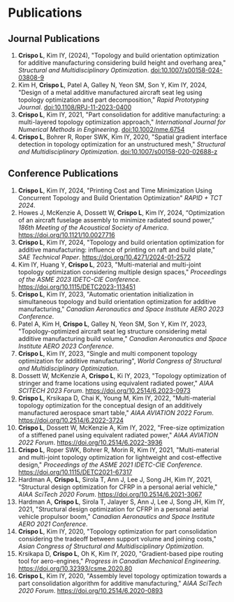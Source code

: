 # Publications

## Journal Publications
1. **Crispo L**, Kim IY, (2024), "Topology and build orientation optimization for additive manufacturing considering build height and overhang area," _Structural and Multidisciplinary Optimization_. [doi:10.1007/s00158-024-03808-9](https://doi.org/10.1007/s00158-024-03808-9)
2. Kim H, **Crispo L**, Patel A, Galley N, Yeon SM, Son Y, Kim IY, 2024, "Design of a metal additive manufactured aircraft seat leg using topology optimization and part decomposition," _Rapid Prototyping Journal_. [doi:10.1108/RPJ-11-2023-0400](https://doi.org/10.1108/RPJ-11-2023-0400)
3. **Crispo L**, Kim IY, 2021, "Part consolidation for additive manufacturing: a multi-layered topology optimization approach," _International Journal for Numerical Methods in Engineering_. [doi:10.1002/nme.6754](https://doi.org/10.1002/nme.6754)
4. **Crispo L**, Bohrer R, Roper SWK, Kim IY, 2020, "Spatial gradient interface detection in topology optimization for an unstructured mesh," _Structural and Multidisciplinary Optimization_. [doi:10.1007/s00158-020-02688-z](https://doi.org/10.1007/s00158-020-02688-z)

## Conference Publications
1. **Crispo L**, Kim IY, 2024, "Printing Cost and Time Minimization Using Concurrent Topology and Build Orientation Optimization" _RAPID + TCT 2024_.
2. Howes J, McKenzie A, Dossett W, **Crispo L**, Kim IY, 2024, “Optimization of an aircraft fuselage assembly to minimize radiated sound power,” _186th Meeting of the Acoustical Society of America_. https://doi.org/10.1121/10.0027716
3. **Crispo L**, Kim IY, 2024, "Topology and build orientation optimization for additive manufacturing: influence of printing on raft and build plate," _SAE Technical Paper_. https://doi.org/10.4271/2024-01-2572
4. Kim IY, Huang Y, **Crispo L**, 2023, "Multi-material and multi-joint topology optimization considering multiple design spaces," _Proceedings of the ASME 2023 IDETC-CIE Conference_. https://doi.org/10.1115/DETC2023-113451
5. **Crispo L**, Kim IY, 2023, "Automatic orientation initialization in simultaneous topology and build orientation optimization for additive manufacturing," _Canadian Aeronautics and Space Institute AERO 2023 Conference_.
6. Patel A, Kim H, **Crispo L**, Galley N, Yeon SM, Son Y, Kim IY, 2023, "Topology-optimized aircraft seat leg structure considering metal additive manufacturing build volume," _Canadian Aeronautics and Space Institute AERO 2023 Conference_.
7. **Crispo L**, Kim IY, 2023, "Single and multi component topology optimization for additive manufacturing", _World Congress of Structural and Multidisciplinary Optimization_.
8. Dossett W, McKenzie A, **Crispo L**, Ki IY, 2023, "Topology optimization of stringer and frame locations using equivalent radiated power," _AIAA SCITECH 2023 Forum_. https://doi.org/10.2514/6.2023-0973
9. **Crispo L**, Krsikapa D, Chai K, Young M, Kim IY, 2022, "Multi-material topology optimization for the conceptual design of an additively manufactured aerospace smart table," _AIAA AVIATION 2022 Forum_. https://doi.org/10.2514/6.2022-3724
10. **Crispo L**, Dossett W, McKenzie A, Kim IY, 2022, "Free-size optimization of a stiffened panel using equivalent radiated power," _AIAA AVIATION 2022 Forum_. https://doi.org/10.2514/6.2022-3936
11. **Crispo L**, Roper SWK, Bohrer R, Morin R, Kim IY, 2021, "Multi-material and multi-joint topology optimization for lightweight and cost-effective design," _Proceedings of the ASME 2021 IDETC-CIE Conference_. https://doi.org/10.1115/DETC2021-67317
12. Hardman A, **Crispo L**, Sirola T, Ann J, Lee J, Song JH, Kim IY, 2021, "Structural design optimization for CFRP in a personal aerial vehicle," _AIAA SciTech 2020 Forum_. https://doi.org/10.2514/6.2021-3067
13. Hardman A, **Crispo L**, Sirola T, Jalayer S, Ann J, Lee J, Song JH, Kim IY, 2021, "Structural design optimization for CFRP in a personal aerial vehicle propulsor boom," _Canadian Aeronautics and Space Institute AERO 2021 Conference_.
14. **Crispo L**, Kim IY, 2020, "Topology optimization for part consolidation considering the tradeoff between support volume and joining costs," _Asian Congress of Structural and Multidisciplinary Optimization_. 
15. Krsikapa D, **Crispo L**, Oh K, Kim IY, 2020, "Gradient-based pipe routing tool for aero-engines," _Progress in Canadian Mechanical Engineering_. https://doi.org/10.32393/csme.2020.80
16. **Crispo L**, Kim IY, 2020, "Assembly level topology optimization towards a part consolidation algorithm for additive manufacturing," _AIAA SciTech 2020 Forum_. https://doi.org/10.2514/6.2020-0893 
